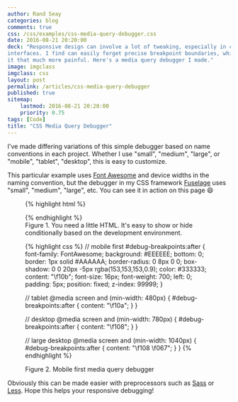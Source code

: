 ```yaml
---
author: Rand Seay
categories: blog
comments: true
css: /css/examples/css-media-query-debugger.css
date: 2016-08-21 20:20:00
deck: "Responsive design can involve a lot of tweaking, especially in complex
interfaces. I find can easily forget precise breakpoint boundaries, which make
it that much more painful. Here's a media query debugger I made."
image: imgclass
imgclass: css
layout: post
permalink: /articles/css-media-query-debugger
published: true
sitemap:
    lastmod: 2016-08-21 20:20:00
    priority: 0.75
tags: [Code]
title: "CSS Media Query Debugger"
---
```


I've made differing variations of this simple debugger based on name conventions in each project. Whether I use "small", "medium", "large", or "mobile", "tablet", "desktop", this is easy to customize<!--more-->.

This particular example uses <a href="http://fontawesome.io/">Font Awesome</a> and device widths in the naming convention, but the debugger in my CSS framework <a href="http://fuselage.skosh.io">Fuselage</a> uses "small", "medium", "large", etc. You can see it in action on this page :smile:

<figure id='figure-1' class='code'>
{% highlight html %}
<p id="debug-breakpoints"></p>
{% endhighlight %}
<figcaption>Figure 1. You need a little HTML. It's easy to show or hide conditionally based on the development environment.</figcaption>
</figure>

<figure id='figure-2' class='code'>
{% highlight css %}
// mobile first
#debug-breakpoints:after {
    font-family: FontAwesome;
    background: #EEEEEE;
    bottom: 0;
    border: 1px solid #AAAAAA;
    border-radius: 0 8px 0 0;
    box-shadow: 0 0 20px -5px rgba(153,153,153,0.9);
    color: #333333;
    content: "\f10b";
    font-size: 16px;
    font-weight: 700;
    left: 0;
    padding: 5px;
    position: fixed;
    z-index: 99999;
}

// tablet
@media screen and (min-width: 480px) {
    #debug-breakpoints:after {
        content: "\f10a";
    }
}

// desktop
@media screen and (min-width: 780px) {
    #debug-breakpoints:after {
        content: "\f108";
    }
}

// large desktop
@media screen and (min-width: 1040px) {
    #debug-breakpoints:after {
        content: "\f108   \f067";
    }
}
{% endhighlight %}
<figcaption>Figure 2. Mobile first media query debugger</figcaption>
</figure>

Obviously this can be made easier with preprocessors such as <a href="http://sass-lang.com/">Sass</a> or <a href="http://lesscss.org/">Less</a>. Hope this helps your responsive debugging!

<p id="debug-breakpoints"></p>
